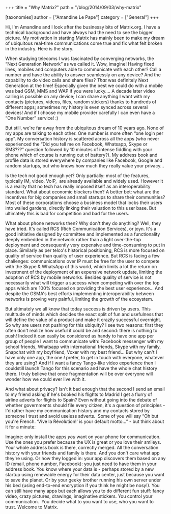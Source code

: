 +++
title = "Why Matrix?"
path = "/blog/2014/09/03/why-matrix"

[taxonomies]
author = ["Amandine Le Pape"]
category = ["General"]
+++

Hi, I'm Amandine and I look after the businessy bits of Matrix.org. I have a technical background and have always had the need to see the bigger picture. My motivation in starting Matrix has mainly been to make my dream of ubiquitous real-time communications come true and fix what felt broken in the industry. Here is the story.

When studying telecoms I was fascinated by converging networks, the “Next Generation Network” as we called it. Wow, imagine! Having fixed lines, mobiles and computers able to communicate with each other? Call a number and have the ability to answer seamlessly on any device? And the capability to do video calls and share files? <i>That </i>was definitely Next Generation at the time! Especially given the best we could do with a mobile was bad GSM, MMS and WAP if you were lucky.... A decade later video calling is possible on any device; I can share anything I want with my contacts (pictures, videos, files, random stickers) thanks to hundreds of different apps; sometimes my history is even synced across several devices! And if I choose my mobile provider carefully I can even have a “One Number” service! :)

But still, we're far away from the ubiquitous dream of 10 years ago. None of my apps are talking to each other. One number is more often “one login per app”. My conversation history is scattered across all the apps (who never experienced the “Did you tell me on Facebook, Whatsapp, Skype or SMS???” question followed by 10 minutes of intense fiddling with your phone which of course is running out of battery?). My address book and profile data is stored everywhere by companies like Facebook, Google and random startups, but who knows how much they really value your privacy...

Is the tech not good enough yet? Only partially: most of the features, typically IM, video, VoIP,  are already available and widely used. However it is a reality that no tech has really imposed itself as an interoperability standard. What about economic blockers then? A better bet: what are the incentives for big companies and small startups to share their communities? Most of these corporations choose a business model that locks their users into walled gardens, directly linking their valuation to this user base. But ultimately this is bad for competition and bad for the users.

What about phone networks then? Why don't they do anything? Well, they have tried. It's called RCS (Rich Communication Services), or joyn. It's a good initiative designed by committee and implemented as a functionality deeply embedded in the network rather than a light over-the-top deployment and consequently very expensive and time-consuming to put in place. Similarly as per telco's historical positioning, RCS is more focused on quality of service than quality of user experience. But RCS is facing a few challenges: communications over IP must be free for the user to compete with the Skype &amp; WhatsApp of this world, which limits a lot the return on investment of the deployment of an expensive network update, limiting the adoption of RCS by mobile networks. Besides quality of service is not necessarily what will trigger a success when competing with over the top apps which are 100% focused on providing the best user experience... And despite the GSMA's best efforts implementing interoperability between networks is proving very painful, limiting the growth of the ecosystem.

But ultimately we all know that today success is driven by users. This multitude of minds which decides the exact split of fun and usefulness that will define the value of a product and make it crazily successful overnight. So why are users not pushing for this ubiquity? I see two reasons: first they often don't realize how useful it could be and second: there is nothing to push! Indeed it can easily be considered as handy to have one app per group of people I want to communicate with: Facebook messenger with my school friends, Whatsapp with international friends, Skype with my family, Snapchat with my boyfriend, Voxer with my best friend... But why can't I have only one app, the one <i>I</i> prefer, to get in touch with everyone, whatever they are using? And if I want a fancy Tango-like video experience then I couldstill launch Tango for this scenario and have the whole chat history there. I truly believe that once fragmentation will be over everyone will wonder how we could ever live with it.

And what about privacy? Isn't it bad enough that the second I send an email to my friend asking if he's booked his flights to Madrid I get a flurry of airline adverts for flights to Spain? Even without going into the debate of whether governments should file every citizen, it's a question of principles - I'd rather have my communication history and my contacts stored by someone I trust and avoid useless adverts.  Some of you will say “Oh but you're French. ‘Vive la Révolution!' is your default motto...” - but think about it for a minute:

Imagine: only install the apps <i>you</i> want on your phone for communication. Use the ones you prefer because the UX is great or you love their smileys. Your whole address book is there, correctly merged. All the conversation history with your friends and family is there. And you don't care what app they're using. Or how they logged in: your app discovers them based on any ID (email, phone number, Facebook): you just need to have them in your address book. You know where your data is - perhaps stored by a new startup using renewable energy for their data center, just because you want to save the planet. Or by your geeky brother running his own server under his bed (using end-to-end encryption if you think he might be nosy!). You can still have many apps but each allows you to do different fun stuff: fancy video, crazy pictures, drawings, imaginative stickers. You control your communication.  You decide what to you want to use, who you want to trust. Welcome to Matrix.
